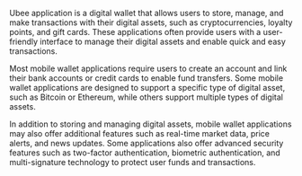 Ubee application is a digital wallet that allows users to store, manage, and make transactions with their digital assets, such as cryptocurrencies, loyalty points, and gift cards. These applications often provide users with a user-friendly interface to manage their digital assets and enable quick and easy transactions.

Most mobile wallet applications require users to create an account and link their bank accounts or credit cards to enable fund transfers. Some mobile wallet applications are designed to support a specific type of digital asset, such as Bitcoin or Ethereum, while others support multiple types of digital assets.

In addition to storing and managing digital assets, mobile wallet applications may also offer additional features such as real-time market data, price alerts, and news updates. Some applications also offer advanced security features such as two-factor authentication, biometric authentication, and multi-signature technology to protect user funds and transactions.
